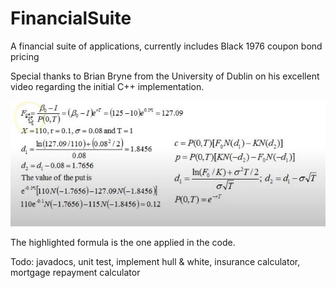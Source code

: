 # FinancialSuite
A financial suite of applications, currently includes Black 1976 coupon bond pricing 

Special thanks to Brian Bryne from the University of Dublin on his excellent video regarding the initial C++ implementation.

![](EmbeddedImage.jpeg) 

The highlighted formula is the one applied in the code. 

Todo: javadocs, unit test, implement hull & white, insurance calculator, mortgage repayment calculator


